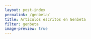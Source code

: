 ```yaml
---
layout: post-index
permalink: /genbeta/
title: Artículos escritos en Genbeta
filter: genbeta
image-preview: true
---
```

